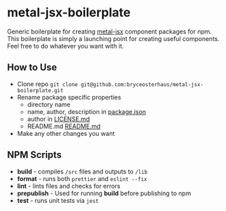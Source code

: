 # metal-jsx-boilerplate

Generic boilerplate for creating [metal-jsx](https://github.com/metal/metal.js) component packages for npm. This boilerplate is simply a launching point for creating useful components. Feel free to do whatever you want with it.

## How to Use
* Clone repo `git clone git@github.com:bryceosterhaus/metal-jsx-boilerplate.git`
* Rename package specific properties
	- directory name
	- name, author, description in [package.json](./package.json)
	- author in [LICENSE.md](./LICENSE.md)
	- README.md [README.md](./README.md)
* Make any other changes you want

## NPM Scripts
* **build** - compiles `/src` files and outputs to `/lib`
* **format** - runs both `prettier` and `eslint --fix`
* **lint** - lints files and checks for errors
* **prepublish** - Used for running **build** before publishing to npm
* **test** - runs unit tests via `jest`
